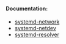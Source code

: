 #### Documentation:
- [systemd-network](https://www.freedesktop.org/software/systemd/man/systemd.network.html)
- [systemd-netdev](https://www.freedesktop.org/software/systemd/man/systemd.netdev.html)
- [systemd-resolver](https://www.freedesktop.org/software/systemd/man/resolved.conf.html)
